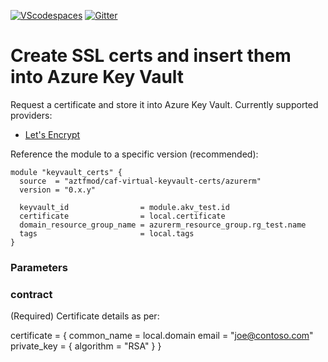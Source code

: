 [![VScodespaces](https://img.shields.io/endpoint?url=https%3A%2F%2Faka.ms%2Fvso-badge)](https://online.visualstudio.com/environments/new?name=terraform-azurerm-caf-caf-keyvault-certs&repo=aztfmod/terraform-azurerm-caf-caf-keyvault-certs)
[![Gitter](https://badges.gitter.im/aztfmod/community.svg)](https://gitter.im/aztfmod/community?utm_source=badge&utm_medium=badge&utm_campaign=pr-badge)


# Create SSL certs and insert them into Azure Key Vault

Request a certificate and store it into Azure Key Vault.
Currently supported providers:
- [Let's Encrypt](https://letsencrypt.org/)


Reference the module to a specific version (recommended):

```hcl
module "keyvault_certs" {
  source  = "aztfmod/caf-virtual-keyvault-certs/azurerm"
  version = "0.x.y"

  keyvault_id                = module.akv_test.id
  certificate                = local.certificate
  domain_resource_group_name = azurerm_resource_group.rg_test.name
  tags                       = local.tags
}
```

<!--- BEGIN_TF_DOCS --->
<!--- END_TF_DOCS --->

### Parameters 

### contract 
(Required) Certificate details as per: 

  certificate = {
    common_name = local.domain
    email       = "joe@contoso.com"
    private_key = {
      algorithm = "RSA"
    }
  }